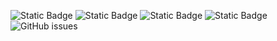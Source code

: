 ![Static Badge](https://img.shields.io/badge/blacklists-60-000000) ![Static Badge](https://img.shields.io/badge/blacklisted-2699742-cc0000) ![Static Badge](https://img.shields.io/badge/whitelisted-2242-00CC00) ![Static Badge](https://img.shields.io/badge/streaming_blacklist-28106-000000) ![GitHub issues](https://img.shields.io/github/issues/fabriziosalmi/blacklists)

